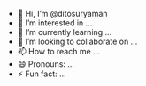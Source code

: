 - 👋 Hi, I’m @ditosuryaman
- 👀 I’m interested in ...
- 🌱 I’m currently learning ...
- 💞️ I’m looking to collaborate on ...
- 📫 How to reach me ...
- 😄 Pronouns: ...
- ⚡ Fun fact: ...

<!---
ditosuryaman/ditosuryaman is a ✨ special ✨ repository because its `README.md` (this file) appears on your GitHub profile.
You can click the Preview link to take a look at your changes.
--->
